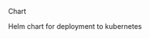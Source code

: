 <!-- SPDX-License-Identifier: CC-BY-4.0 -->
<!-- Copyright Contributors to the ODPi Egeria project. -->
Chart

Helm chart for deployment to kubernetes
